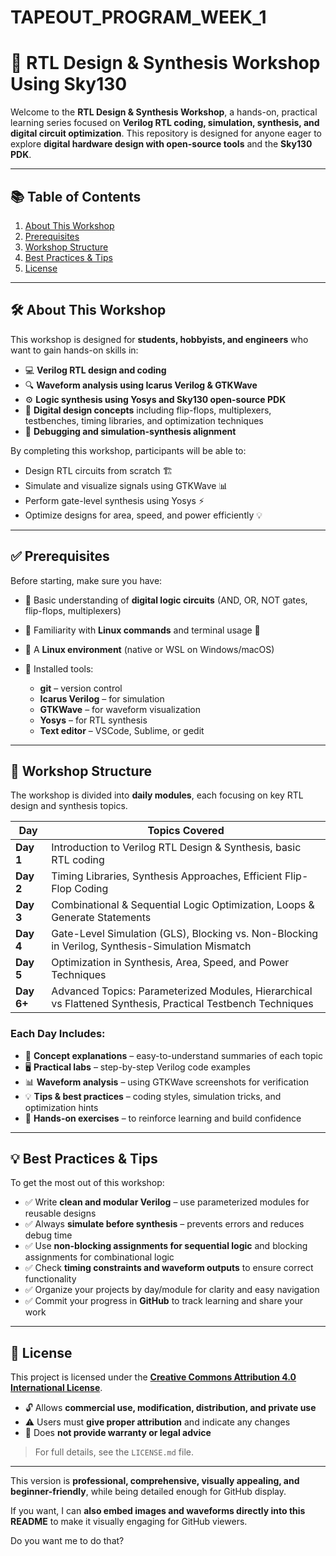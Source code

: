 # TAPEOUT_PROGRAM_WEEK_1

# 🚀 RTL Design & Synthesis Workshop Using Sky130

Welcome to the **RTL Design & Synthesis Workshop**, a hands-on, practical learning series focused on **Verilog RTL coding, simulation, synthesis, and digital circuit optimization**. This repository is designed for anyone eager to explore **digital hardware design with open-source tools** and the **Sky130 PDK**.

---

## 📚 Table of Contents

1. [About This Workshop](#about-this-workshop)
2. [Prerequisites](#prerequisites)
3. [Workshop Structure](#workshop-structure)
4. [Best Practices & Tips](#best-practices--tips)
5. [License](#license)

---

## 🛠️ About This Workshop

This workshop is designed for **students, hobbyists, and engineers** who want to gain hands-on skills in:

* 💻 **Verilog RTL design and coding**
* 🔍 **Waveform analysis using Icarus Verilog & GTKWave**
* ⚙️ **Logic synthesis using Yosys and Sky130 open-source PDK**
* 🧠 **Digital design concepts** including flip-flops, multiplexers, testbenches, timing libraries, and optimization techniques
* 🔧 **Debugging and simulation-synthesis alignment**

By completing this workshop, participants will be able to:

* Design RTL circuits from scratch 🏗️
* Simulate and visualize signals using GTKWave 📊
* Perform gate-level synthesis using Yosys ⚡
* Optimize designs for area, speed, and power efficiently 💡

---

## ✅ Prerequisites

Before starting, make sure you have:

* 🔹 Basic understanding of **digital logic circuits** (AND, OR, NOT gates, flip-flops, multiplexers)
* 🔹 Familiarity with **Linux commands** and terminal usage 🐧
* 🔹 A **Linux environment** (native or WSL on Windows/macOS)
* 🔹 Installed tools:

  * **git** – version control
  * **Icarus Verilog** – for simulation
  * **GTKWave** – for waveform visualization
  * **Yosys** – for RTL synthesis
  * **Text editor** – VSCode, Sublime, or gedit

---

## 📅 Workshop Structure

The workshop is divided into **daily modules**, each focusing on key RTL design and synthesis topics.

| Day        | Topics Covered                                                                                              |
| ---------- | ----------------------------------------------------------------------------------------------------------- |
| **Day 1**  | Introduction to Verilog RTL Design & Synthesis, basic RTL coding                                            |
| **Day 2**  | Timing Libraries, Synthesis Approaches, Efficient Flip-Flop Coding                                          |
| **Day 3**  | Combinational & Sequential Logic Optimization, Loops & Generate Statements                                  |
| **Day 4**  | Gate-Level Simulation (GLS), Blocking vs. Non-Blocking in Verilog, Synthesis-Simulation Mismatch            |
| **Day 5**  | Optimization in Synthesis, Area, Speed, and Power Techniques                                                |
| **Day 6+** | Advanced Topics: Parameterized Modules, Hierarchical vs Flattened Synthesis, Practical Testbench Techniques |

### Each Day Includes:

* 📖 **Concept explanations** – easy-to-understand summaries of each topic
* 🖥️ **Practical labs** – step-by-step Verilog code examples
* 📊 **Waveform analysis** – using GTKWave screenshots for verification
* 💡 **Tips & best practices** – coding styles, simulation tricks, and optimization hints
* 🔄 **Hands-on exercises** – to reinforce learning and build confidence

---

## 💡 Best Practices & Tips

To get the most out of this workshop:

* ✅ Write **clean and modular Verilog** – use parameterized modules for reusable designs
* ✅ Always **simulate before synthesis** – prevents errors and reduces debug time
* ✅ Use **non-blocking assignments for sequential logic** and blocking assignments for combinational logic
* ✅ Check **timing constraints and waveform outputs** to ensure correct functionality
* ✅ Organize your projects by day/module for clarity and easy navigation
* ✅ Commit your progress in **GitHub** to track learning and share your work

---

## 📝 License

This project is licensed under the **[Creative Commons Attribution 4.0 International License](LICENSE.md)**.

* 🔓 Allows **commercial use, modification, distribution, and private use**
* ⚠️ Users must **give proper attribution** and indicate any changes
* 🚫 Does **not provide warranty or legal advice**

> For full details, see the `LICENSE.md` file.

---

This version is **professional, comprehensive, visually appealing, and beginner-friendly**, while being detailed enough for GitHub display.

If you want, I can **also embed images and waveforms directly into this README** to make it visually engaging for GitHub viewers.

Do you want me to do that?

